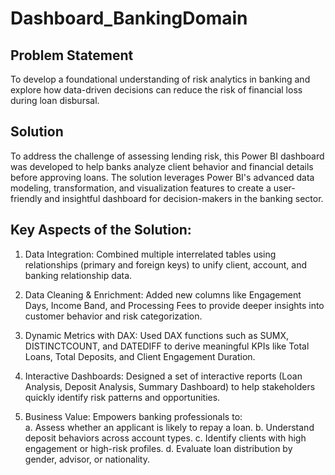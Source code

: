 # Dashboard_BankingDomain

## Problem Statement
To develop a foundational understanding of risk analytics in banking and explore how data-driven decisions can reduce the risk of financial loss during loan disbursal.

## Solution
To address the challenge of assessing lending risk, this Power BI dashboard was developed to help banks analyze client behavior and financial details before approving loans.
The solution leverages Power BI's advanced data modeling, transformation, and visualization features to create a user-friendly and insightful dashboard for decision-makers in the banking sector.

## Key Aspects of the Solution:
1. Data Integration: Combined multiple interrelated tables using relationships (primary and foreign keys) to unify client, account, and banking relationship data.

2. Data Cleaning & Enrichment: Added new columns like Engagement Days, Income Band, and Processing Fees to provide deeper insights into customer behavior and risk categorization.

3. Dynamic Metrics with DAX: Used DAX functions such as SUMX, DISTINCTCOUNT, and DATEDIFF to derive meaningful KPIs like Total Loans, Total Deposits, and Client Engagement Duration.

4. Interactive Dashboards: Designed a set of interactive reports (Loan Analysis, Deposit Analysis, Summary Dashboard) to help stakeholders quickly identify risk patterns and opportunities.

5. Business Value:
Empowers banking professionals to:  
a. Assess whether an applicant is likely to repay a loan.
b. Understand deposit behaviors across account types.
c. Identify clients with high engagement or high-risk profiles.
d. Evaluate loan distribution by gender, advisor, or nationality.
